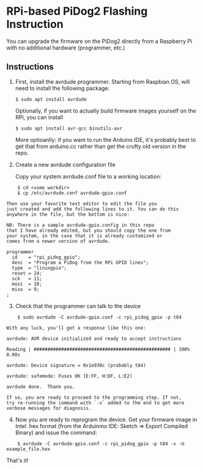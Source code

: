 # RPi-based PiDog2 Flashing Instruction

You can upgrade the firmware on the PiDog2 directly from a
Raspberry Pi with no additional hardware (programmer, etc.)

## Instructions

 1. First, install the avrdude programmer. Starting from
    Raspbian OS, will need to install the following package:

    ```
    $ sudo apt install avrdude
    ```

    Optionally, if you want to actually build firmware images
    yourself on the RPi, you can install

    ```
    $ sudo apt install avr-gcc binutils-avr
    ```

    More optioanlly: if you want to run the Arduino IDE, it's probably
    best to get that from arduino.cc rather than get the
    crufty old version in the repo.

 2. Create a new avrdude configuration file

    Copy your system avrdude.conf file to a working location:

```
    $ cd <some workdir>
    $ cp /etc/avrdude.conf avrdude-gpio.conf
```

    Then use your favorite text editor to edit the file you
    just created and add the following lines to it. You can do this
    anywhere in the file, but the bottom is nice:
  
    NB: There is a sample avrdude-gpio.config in this repo 
    that I have already edited, but you should copy the one from
    your system, in the case that it is already customized or 
    comes from a newer version of avrdude.

```
programmer
  id    = "rpi_pidog_gpio";
  desc  = "Program a PiDog from the RPi GPIO lines";
  type  = "linuxgpio";
  reset = 24;
  sck   = 11;
  mosi  = 10;
  miso  = 9;
;
```

 3. Check that the programmer can talk to the device

```
    $ sudo avrdude -C avrdude-gpio.conf -c rpi_pidog_gpio -p t84
```

    With any luck, you'll get a response like this one:

```
avrdude: AVR device initialized and ready to accept instructions

Reading | ################################################## | 100% 0.00s

avrdude: Device signature = 0x1e930c (probably t84)

avrdude: safemode: Fuses OK (E:FF, H:DF, L:E2)

avrdude done.  Thank you.
```


    If so, you are ready to proceed to the programming step. If not,
    try re-running the command with `-v` added to the end to get more 
    verbose messages for diagnosis.

 4. Now you are ready to reprogram the device. Get your firmware image in 
    Intel .hex format (from the Arduinmo IDE: Sketch => Export Compiled Binary)
     and issue the command:

```
    $ avrdude -C avrdude-gpio.conf -c rpi_pidog_gpio -p t84 -v -U example_file.hex 
```

That's it!

